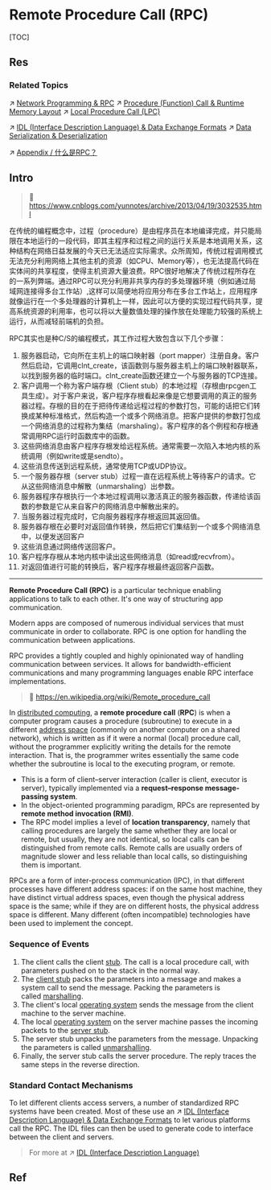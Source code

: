 # Remote Procedure Call (RPC)

[TOC]



## Res
### Related Topics
↗ [Network Programming & RPC](../../../../../🏎️%20Computer%20Networking%20and%20Communication/Network%20Programming%20&%20RPC/Network%20Programming%20&%20RPC.md)
↗ [Procedure (Function) Call & Runtime Memory Layout](../../../../../🛣️%20Program%20Execution%20&%20Compilation%20System/🧙🏿‍♀️%20Program%20Execution%20(Runtime)/Procedure%20(Function)%20Call%20&%20Runtime%20Memory%20Layout.md)
↗ [Local Procedure Call (LPC)](../../../OS%20Processes%20&%20Automata%20Management%20(CPU%20+%20Main%20Memory%20Resource)/IPC%20(Inter%20Process%20Communication)/🧦%20Sockets/🌉%20Internal%20Sockets/Local%20Procedure%20Call%20(LPC).md)

↗ [IDL (Interface Description Language) & Data Exchange Formats](../../../../../👩‍💻%20Programming%20Methodology%20and%20Languages/🪁%20DSL(Domain%20Specific%20Languages)%20&%20GPL(General%20Purpose%20Languages)/IDL%20(Interface%20Description%20Language)%20&%20Data%20Exchange%20Formats/IDL%20(Interface%20Description%20Language)%20&%20Data%20Exchange%20Formats.md)
↗ [Data Serialization & Deserialization](../../../../../🏎️%20Computer%20Networking%20and%20Communication/📌%20Computer%20Networking%20Basics%20(Protocol%20Part)/0x02%20Presentation%20Layer%20(Syntax%20Layer)/Data%20Serialization%20&%20Deserialization/Data%20Serialization%20&%20Deserialization.md)

↗ [Appendix / 什么是RPC？](../../../../../../Software%20Engineering/Web%20Development/🥪%20Middleware/RPC%20Services/Appendix.md)



## Intro
> 🔗 https://www.cnblogs.com/yunnotes/archive/2013/04/19/3032535.html

在传统的编程概念中，过程（procedure）是由程序员在本地编译完成，并只能局限在本地运行的一段代码，即其主程序和过程之间的运行关系是本地调用关系，这种结构在网络日益发展的今天已无法适应实际需求。众所周知，传统过程调用模式无法充分利用网络上其他主机的资源（如CPU、Memory等），也无法提高代码在实体间的共享程度，使得主机资源大量浪费。RPC很好地解决了传统过程所存在的一系列弊端。通过RPC可以充分利用非共享内存的多处理器环境（例如通过局域网连接得多台工作站）,这样可以简便地将应用分布在多台工作站上，应用程序就像运行在一个多处理器的计算机上一样，因此可以方便的实现过程代码共享，提高系统资源的利用率，也可以将以大量数值处理的操作放在处理能力较强的系统上运行，从而减轻前端机的负担。

RPC其实也是种C/S的编程模式，其工作过程大致包含以下几个步骤：
1. 服务器启动，它向所在主机上的端口映射器（port mapper）注册自身。客户然后启动，它调用clnt_create，该函数则与服务器主机上的端口映射器联系，以找到服务器的临时端口。clnt_create函数还建立一个与服务器的TCP连接。
2. 客户调用一个称为客户端存根（Client stub）的本地过程（存根由rpcgen工具生成）。对于客户来说，客户程序存根看起来像是它想要调用的真正的服务器过程。存根的目的在于把待传递给远程过程的参数打包，可能的话把它们转换成某种标准格式，然后构造一个或多个网络消息。把客户提供的参数打包成一个网络消息的过程称为集结（marshaling）。客户程序的各个例程和存根通常调用RPC运行时函数库中的函数。
3. 这些网络消息由客户程序存根发给远程系统。通常需要一次陷入本地内核的系统调用（例如write或是sendto）。
4. 这些消息传送到远程系统，通常使用TCP或UDP协议。
5. 一个服务器存根（server stub）过程一直在远程系统上等待客户的请求。它从这些网络消息中解散（unmarshaling）出参数。
6. 服务器程序存根执行一个本地过程调用以激活真正的服务器函数，传递给该函数的参数是它从来自客户的网络消息中解散出来的。
7. 当服务器过程完成时，它向服务器程序存根返回其返回值。
8. 服务器存根在必要时对返回值作转换，然后把它们集结到一个或多个网络消息中，以便发送回客户
9. 这些消息通过网络传送回客户。
10. 客户程序存根从本地内核中读出这些网络消息（如read或recvfrom）。
11. 对返回值进行可能的转换后，客户程序存根最终返回客户函数。

---
**Remote Procedure Call (RPC)** is a particular technique enabling applications to talk to each other. It's one way of structuring app communication.

Modern apps are composed of numerous individual services that must communicate in order to collaborate. RPC is one option for handling the communication between applications.

RPC provides a tightly coupled and highly opinionated way of handling communication between services. It allows for bandwidth-efficient communications and many programming languages enable RPC interface implementations.

> 🔗 https://en.wikipedia.org/wiki/Remote_procedure_call

In [distributed computing](https://en.wikipedia.org/wiki/Distributed_computing "Distributed computing"), a **remote procedure call** (**RPC**) is when a computer program causes a procedure (subroutine) to execute in a different [address space](https://en.wikipedia.org/wiki/Address_space "Address space") (commonly on another computer on a shared network), which is written as if it were a normal (local) procedure call, without the programmer explicitly writing the details for the remote interaction. That is, the programmer writes essentially the same code whether the subroutine is local to the executing program, or remote. 
- This is a form of client–server interaction (caller is client, executor is server), typically implemented via a **request–response message-passing system**. 
- In the object-oriented programming paradigm, RPCs are represented by **remote method invocation (RMI)**. 
- The RPC model implies a level of **location transparency**, namely that calling procedures are largely the same whether they are local or remote, but usually, they are not identical, so local calls can be distinguished from remote calls. Remote calls are usually orders of magnitude slower and less reliable than local calls, so distinguishing them is important.

RPCs are a form of inter-process communication (IPC), in that different processes have different address spaces: if on the same host machine, they have distinct virtual address spaces, even though the physical address space is the same; while if they are on different hosts, the physical address space is different. Many different (often incompatible) technologies have been used to implement the concept.


### Sequence of Events 
1. The client calls the client [stub](https://en.wikipedia.org/wiki/Stub_(distributed_computing) "Stub (distributed computing)"). The call is a local procedure call, with parameters pushed on to the stack in the normal way.
2. The [client stub](https://en.wikipedia.org/wiki/Class_stub "Class stub") packs the parameters into a message and makes a system call to send the message. Packing the parameters is called [marshalling](https://en.wikipedia.org/wiki/Marshalling_(computer_science) "Marshalling (computer science)").
3. The client's local [operating system](https://en.wikipedia.org/wiki/Operating_system "Operating system") sends the message from the client machine to the server machine.
4. The local [operating system](https://en.wikipedia.org/wiki/Operating_system "Operating system") on the server machine passes the incoming packets to the [server stub](https://en.wikipedia.org/wiki/Class_skeleton "Class skeleton").
5. The server stub unpacks the parameters from the message. Unpacking the parameters is called [unmarshalling](https://en.wikipedia.org/wiki/Unmarshalling "Unmarshalling").
6. Finally, the server stub calls the server procedure. The reply traces the same steps in the reverse direction.


### Standard Contact Mechanisms
To let different clients access servers, a number of standardized RPC systems have been created. Most of these use an ↗ [IDL (Interface Description Language) & Data Exchange Formats](../../../../../👩‍💻%20Programming%20Methodology%20and%20Languages/🪁%20DSL(Domain%20Specific%20Languages)%20&%20GPL(General%20Purpose%20Languages)/IDL%20(Interface%20Description%20Language)%20&%20Data%20Exchange%20Formats/IDL%20(Interface%20Description%20Language)%20&%20Data%20Exchange%20Formats.md) to let various platforms call the RPC. The IDL files can then be used to generate code to interface between the client and servers.

> For more at ↗ [IDL (Interface Description Language)](../../👩‍💻%20Programming%20Methodology%20and%20Languages/🪁%20DSL(Domain%20Specific%20Languages)%20&%20GPL(General%20Purpose%20Languages)/IDL%20(Interface%20Description%20Language)/IDL%20(Interface%20Description%20Language).md)



## Ref
[SUN RPC简介 | cnblog]: https://www.cnblogs.com/yunnotes/archive/2013/04/19/3032535.html
